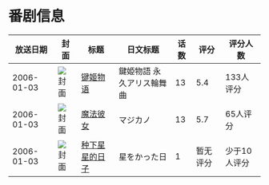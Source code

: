 # 番剧信息

|放送日期|封面|标题|日文标题|话数|评分|评分人数|
|---|---|---|---|---|---|---|
|2006-01-03|![封面](https://lain.bgm.tv/pic/cover/c/2d/44/7995_6L2Xm.jpg)|[键姬物语](https://bangumi.tv/subject/7995)|鍵姫物語 永久アリス輪舞曲|13|5.4|133人评分|
|2006-01-03|![封面](https://lain.bgm.tv/pic/cover/c/75/e9/25608_hF65e.jpg)|[魔法彼女](https://bangumi.tv/subject/25608)|マジカノ|13|5.7|65人评分|
|2006-01-03|![封面](https://lain.bgm.tv/pic/cover/c/1c/cb/38227_iZk5C.jpg)|[种下星星的日子](https://bangumi.tv/subject/38227)|星をかった日|1|暂无评分|少于10人评分|
